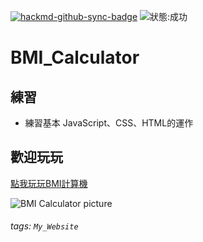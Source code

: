 [![hackmd-github-sync-badge](https://hackmd.io/7Ltr4ZQWSJiCF-HhsIKvqw/badge)](https://hackmd.io/7Ltr4ZQWSJiCF-HhsIKvqw)
![狀態:成功](https://img.shields.io/badge/status-success-orange)
# BMI_Calculator

## 練習
* 練習基本 JavaScript、CSS、HTML的運作

## 歡迎玩玩
[點我玩玩BMI計算機](https://allenlin316.github.io/BMI_Web_Version/)  

![BMI Calculator picture](https://i.imgur.com/DbPYAki.png)  

###### tags: `My_Website`